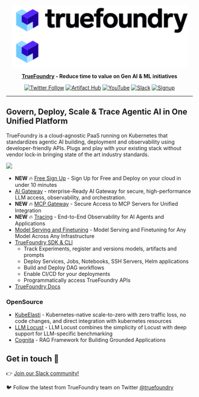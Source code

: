 <div align="center" style="text-align: center">

<p style="text-align: center">
  <img height="85" align="center" src="https://github.com/truefoundry/.github/blob/main/profile/assets/TF-dark.svg#gh-light-mode-only" alt="TrueFoundry"><img height="85" align="center" src="https://github.com/truefoundry/.github/blob/main/profile/assets/TF-white.svg#gh-dark-mode-only" alt="TrueFoundry">
</p>

**[TrueFoundry](https://truefoundry.com) - Reduce time to value on Gen AI & ML initiatives**

[![Twitter Follow](https://img.shields.io/twitter/follow/truefoundry?style=social)](https://twitter.com/truefoundry) [![Artifact Hub](https://img.shields.io/endpoint?url=https://artifacthub.io/badge/repository/truefoundry)](https://artifacthub.io/packages/search?repo=truefoundry) [![YouTube](https://img.shields.io/badge/truefoundry-ff0800?logo=youtube&logoColor=white)](https://www.youtube.com/@truefoundry) [![Slack](https://img.shields.io/badge/Join-Slack-541A54?logo=slack)](https://join.slack.com/t/truefoundry/shared_invite/zt-1siovkugy-yJLZF2FPz7HQjNxmKMuZSg) [![Signup](https://img.shields.io/badge/SignUp-07CCFF)](https://www.truefoundry.com/register)

</div>

---

## Govern, Deploy, Scale & Trace Agentic AI in One Unified Platform

TrueFoundry is a cloud-agnostic PaaS running on Kubernetes that standardizes agentic AI building, deployment and observability using developer-friendly APIs. Plugs and play with your existing stack without vendor lock-in bringing state of the art industry standards.

![](https://cdn.prod.website-files.com/6291b38507a5238373237679/6888778cd1a3fdeca979f0e2_Group%2039799%20(3).svg)

- **NEW** :fire: [Free Sign Up](https://www.truefoundry.com/register) - Sign Up for Free and Deploy on your cloud in under 10 minutes
- [AI Gateway](https://www.truefoundry.com/ai-gateway) - nterprise-Ready AI Gateway for secure, high-performance LLM access, observability, and orchestration.
- **NEW** :fire: [MCP Gateway](https://www.truefoundry.com/mcp-gateway) - Secure Access to MCP Servers for Unified Integration
- **NEW** :fire: [Tracing](https://www.truefoundry.com/tracing) - End-to-End Observability for AI Agents and Applications
- [Model Serving and Finetuning](https://www.truefoundry.com/model-serving) - Model Serving and Finetuning for Any Model Across Any Infrastructure
- [TrueFoundry SDK & CLI](https://pypi.org/project/truefoundry/)
    - Track Experiments, register and versions models, artifacts and prompts
    - Deploy Services, Jobs, Notebooks, SSH Servers, Helm applications
    - Build and Deploy DAG workflows
    - Enable CI/CD for your deployments
    - Programmatically access TrueFoundry APIs
- [TrueFoundry Docs](https://docs.truefoundry.com)

### OpenSource

- [KubeElasti](https://github.com/truefoundry/KubeElasti) - Kubernetes-native scale-to-zero with zero traffic loss, no code changes, and direct integration with kubernetes resources
- [LLM Locust](https://github.com/truefoundry/llm-locust) - LLM Locust combines the simplicity of Locust with deep support for LLM-specific benchmarking
- [Cognita](https://github.com/truefoundry/cognita) - RAG Framework for Building Grounded Applications

## Get in touch 💬

👉 [Join our Slack community!](https://join.slack.com/t/truefoundry/shared_invite/zt-1siovkugy-yJLZF2FPz7HQjNxmKMuZSg)

🐦 Follow the latest from TrueFoundry team on Twitter [@truefoundry](https://twitter.com/truefoundry)
